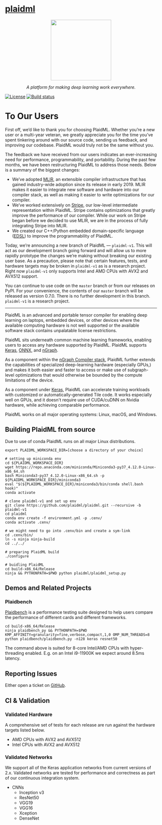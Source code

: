 # [plaidml](https://github.com/plaidml/plaidml)

<div align=center><a href="https://www.intel.ai/plaidml"><img
src="docs/assets/images/plaid-final.png" height="200"></a><br>

*A platform for making deep learning work everywhere.*

</div>

[![License]](https://github.com/plaidml/plaidml/blob/master/LICENSE)
[![Build status](https://badge.buildkite.com/87cb87799399a2e27c6f99b1839a66e9101b6f132b46d36089.svg)](https://buildkite.com/intel/tpp-plaidml)

# To Our Users

First off, we’d like to thank you for choosing PlaidML. Whether you’re a new
user or a multi-year veteran, we greatly appreciate you for the time you’ve
spent tinkering around with our source code, sending us feedback, and improving
our codebase. PlaidML would truly not be the same without you.

The feedback we have received from our users indicates an ever-increasing need
for performance, programmability, and portability.  During the past few months,
we have been restructuring PlaidML to address those needs. Below is a summary of
the biggest changes: 
* We’ve adopted [MLIR], an extensible compiler infrastructure that has gained
  industry-wide adoption since its release in early 2019. MLIR makes it easier
  to integrate new software and hardware into our compiler stack, as well as
  making it easier to write optimizations for our compiler.
* We’ve worked extensively on [Stripe], our low-level intermediate
  representation within PlaidML. Stripe contains optimizations that greatly
  improve the performance of our compiler. While our work on Stripe began before
  we decided to use MLIR, we are in the process of fully integrating Stripe into
  MLIR.
* We created our C++/Python embedded domain-specific language ([EDSL])
  to improve the programmability of PlaidML.

Today, we’re announcing a new branch of PlaidML — `plaidml-v1`. This will act as
our development branch going forward and will allow us to more rapidly prototype
the changes we’re making without breaking our existing user base. As a
precaution, please note that certain features, tests, and hardware targets may
be broken in `plaidml-v1` as is a research project. Right now `plaidml-v1`
only supports Intel and AMD CPUs with AVX2 and AVX512 support.

You can continue to use code on the `master` branch or from our releases on
PyPI. For your convenience, the contents of our `master` branch will be released
as version 0.7.0. There is no further development in this branch. `plaidml-v1` is 
a research project.

-----

PlaidML is an advanced and portable tensor compiler for enabling deep learning
on laptops, embedded devices, or other devices where the available computing
hardware is not well supported or the available software stack contains
unpalatable license restrictions.

PlaidML sits underneath common machine learning frameworks, enabling users to
access any hardware supported by PlaidML. PlaidML supports [Keras], [ONNX], and
[nGraph].

As a component within the [nGraph Compiler stack], PlaidML further extends the
capabilities of specialized deep-learning hardware (especially GPUs,) and makes
it both easier and faster to access or make use of subgraph-level optimizations
that would otherwise be bounded by the compute limitations of the device.

As a component under [Keras], PlaidML can accelerate training workloads with
customized or automatically-generated Tile code. It works especially well on
GPUs, and it doesn't require use of CUDA/cuDNN on Nvidia hardware, while
achieving comparable performance.

PlaidML works on all major operating systems: Linux, macOS, and Windows.


## Building PlaidML from source 

Due to use of conda PlaidML runs on all major Linux distributions.

```
export PLAIDML_WORKSPACE_DIR=[choose a directory of your choice]

# setting up miniconda env
cd ${PLAIDML_WORKSPACE_DIR}
wget https://repo.anaconda.com/miniconda/Miniconda3-py37_4.12.0-Linux-x86_64.sh
bash Miniconda3-py37_4.12.0-Linux-x86_64.sh -p ${PLAIDML_WORKSPACE_DIR}/miniconda3
eval "$(${PLAIDML_WORKSPACE_DIR}/miniconda3/bin/conda shell.bash hook)"
conda activate

# clone plaidml-v1 and set up env
git clone https://github.com/plaidml/plaidml.git --recursive -b plaidml-v1
cd plaidml
conda env create -f environment.yml -p .cenv/
conda activate .cenv/

# we might need to go into .cenv/bin and create a sym-link 
cd .cenv/bin/
ln -s ninja ninja-build
cd ../../

# preparing PlaidML build
./configure

# buidling PlaidML
cd build-x86_64/Release
ninja && PYTHONPATH=$PWD python plaidml/plaidml_setup.py
```

## Demos and Related Projects

### Plaidbench

[Plaidbench] is a performance testing suite designed to help users compare the
performance of different cards and different frameworks.

```
cd build-x86_64/Release
ninja plaidbench_py && PYTHONPATH=$PWD KMP_AFFINITY=granularity=fine,verbose,compact,1,0 OMP_NUM_THREADS=8 python plaidbench/plaidbench.py -n128 keras resnet50
```

The command above is suited for 8-core Intel/AMD CPUs with hyper-threading enabled. E.g. on an Intel i9-11900K we expect around 8.5ms latency. 


## Reporting Issues

Either open a ticket on [GitHub].

## CI & Validation

### Validated Hardware

A comprehensive set of tests for each release are run against the hardware
targets listed below.

* AMD CPUs with AVX2 and AVX512
* Intel CPUs with AVX2 and AVX512

### Validated Networks

We support all of the Keras application networks from
current versions of 2.x. Validated networks are tested for performance and
correctness as part of our continuous integration system.

* CNNs
  * Inception v3
  * ResNet50
  * VGG19
  * VGG16
  * Xception
  * DenseNet

[LIBXSMM]: https://github.com/libxsmm/libxsmm/ 
[nGraph Compiler stack]: https://ngraph.nervanasys.com/docs/latest/
[Keras]: https://keras.io/
[GitHub]: https://github.com/plaidml/plaidml/issues
[ONNX]: https://github.com/onnx
[nGraph]: https://github.com/NervanaSystems/ngraph
[License]: https://img.shields.io/badge/License-Apache%202.0-blue.svg
[Build status]: https://badge.buildkite.com/5c9add6b89a14fd498e69a5035062368480e688c4c74cbfab3.svg?branch=master
[Plaidbench]: https://github.com/plaidml/plaidml/tree/plaidml-v1/plaidbench
[EDSL]: https://plaidml.github.io/plaidml/docs/edsl
[MLIR]: https://mlir.llvm.org/
[Stripe]: https://arxiv.org/abs/1903.06498

